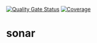 [![Quality Gate Status](https://sonarcloud.io/api/project_badges/measure?project=zakPerlego_sonar&metric=alert_status)](https://sonarcloud.io/dashboard?id=zakPerlego_sonar) [![Coverage](https://sonarcloud.io/api/project_badges/measure?project=zakPerlego_sonar&metric=coverage)](https://sonarcloud.io/dashboard?id=zakPerlego_sonar)
# sonar